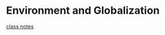 # Environment and Globalization
[class notes](https://gsu.view.usg.edu/content/enforced1/892076-CO.090.ECON2100.11224.20154/Lecture8_TradeAgreements%20ECON2100.pdf?d2lSessionVal=O3LsBP7At8j1LUr8sgYEqD5F7&ou=892076)
